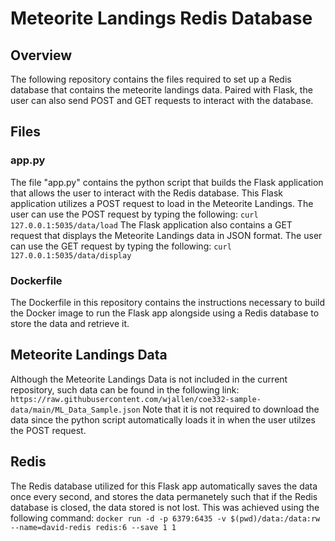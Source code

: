 # Meteorite Landings Redis Database

## Overview
The following repository contains the files required to set up a Redis database that contains the meteorite landings data. Paired with Flask, the user can also send POST and GET requests to interact with the database.

## Files 
### app.py
The file "app.py" contains the python script that builds the Flask application that allows the user to interact with the Redis database. 
This Flask application utilizes a POST request to load in the Meteorite Landings. The user can use the POST request by typing the following:
`curl 127.0.0.1:5035/data/load`
The Flask application also contains a GET request that displays the Meteorite Landings data in JSON format. The user can use the GET request by typing the following:
`curl 127.0.0.1:5035/data/display`

### Dockerfile
The Dockerfile in this repository contains the instructions necessary to build the Docker image to run the Flask app alongside using a Redis database to store the data and retrieve it.

## Meteorite Landings Data
Although the Meteorite Landings Data is not included in the current repository, such data can be found in the following link:
`https://raw.githubusercontent.com/wjallen/coe332-sample-data/main/ML_Data_Sample.json`
Note that it is not required to download the data since the python script automatically loads it in when the user utilzes the POST request.

## Redis
The Redis database utilized for this Flask app automatically saves the data once every second, and stores the data permanetely such that if the Redis database is closed, the data stored is not lost. This was achieved using the following command:
`docker run -d -p 6379:6435 -v $(pwd)/data:/data:rw --name=david-redis redis:6 --save 1 1`
